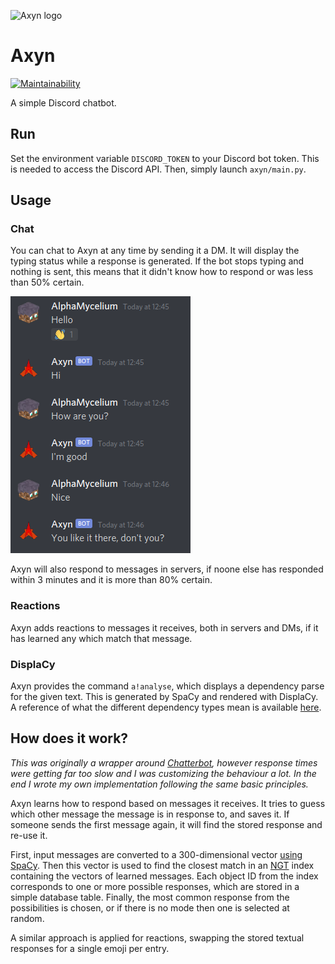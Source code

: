 ![Axyn logo](images/axyn.png)

# Axyn

[![Maintainability](https://api.codeclimate.com/v1/badges/a86290ca2ee89d387756/maintainability)](https://codeclimate.com/github/AlphaMycelium/axyn/maintainability)

A simple Discord chatbot.

## Run

Set the environment variable `DISCORD_TOKEN` to your Discord bot token. This is
needed to access the Discord API. Then, simply launch `axyn/main.py`.

## Usage

### Chat

You can chat to Axyn at any time by sending it a DM. It will display the typing
status while a response is generated. If the bot stops typing and nothing is
sent, this means that it didn't know how to respond or was less than 50%
certain.

![Screenshot of example conversation](images/Screenshot_20200426_124703.png)

Axyn will also respond to messages in servers, if noone else has responded
within 3 minutes and it is more than 80% certain.

### Reactions

Axyn adds reactions to messages it receives, both in servers and DMs, if it has
learned any which match that message.

### DisplaCy

Axyn provides the command `a!analyse`, which displays a dependency parse
for the given text. This is generated by SpaCy and rendered with DisplaCy.
A reference of what the different dependency types mean is available
[here](https://spacy.io/api/annotation#dependency-parsing-english).

## How does it work?

*This was originally a wrapper around
[Chatterbot](https://github.com/gunthercox/ChatterBot), however response times
were getting far too slow and I was customizing the behaviour a lot. In the end
I wrote my own implementation following the same basic principles.*

Axyn learns how to respond based on messages it receives. It tries to guess
which other message the message is in response to, and saves it. If someone
sends the first message again, it will find the stored response and re-use it.

First, input messages are converted to a 300-dimensional vector
[using SpaCy](https://spacy.io/api/token#vector). Then this vector is used to
find the closest match in an [NGT](https://github.com/yahoojapan/NGT) index
containing the vectors of learned messages. Each object ID from the index
corresponds to one or more possible responses, which are stored in a simple
database table. Finally, the most common response from the possibilities is
chosen, or if there is no mode then one is selected at random.

A similar approach is applied for reactions, swapping the stored textual
responses for a single emoji per entry.
